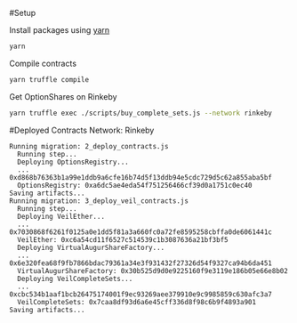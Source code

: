 #Setup

Install packages using [yarn](https://yarnpkg.com/en/)

```bash
yarn
```

Compile contracts

```bash
yarn truffle compile
```

Get OptionShares on Rinkeby

```bash
yarn truffle exec ./scripts/buy_complete_sets.js --network rinkeby
```

#Deployed Contracts
Network: Rinkeby

```
Running migration: 2_deploy_contracts.js
  Running step...
  Deploying OptionsRegistry...
  ... 0xd868b76363b1a99e1ddb9a6cfe16b74d5f13ddb94e5cdc729d5c62a855aba5bf
  OptionsRegistry: 0xa6dc5ae4eda54f751256466cf39d0a1751c0ec40
Saving artifacts...
Running migration: 3_deploy_veil_contracts.js
  Running step...
  Deploying VeilEther...
  ... 0x7030868f6261f0125a0e1dd5f81a3a660fc0a72fe8595258cbffa0de6061441c
  VeilEther: 0xc6a54cd11f6527c514539c1b3087636a21bf3bf5
  Deploying VirtualAugurShareFactory...
  ... 0x6e320fea68f9fb7866bdac79361a34e3f931432f27326d54f9327ca94b6da451
  VirtualAugurShareFactory: 0x30b525d9d0e9225160f9e3119e186b05e66e8b02
  Deploying VeilCompleteSets...
  ... 0xcbc534b1aaf1bcb26475174001f9ec93269aee379910e9c9985859c630afc3a7
  VeilCompleteSets: 0x7caa8df93d6a6e45cff336d8f98c6b9f4893a901
Saving artifacts...
```
